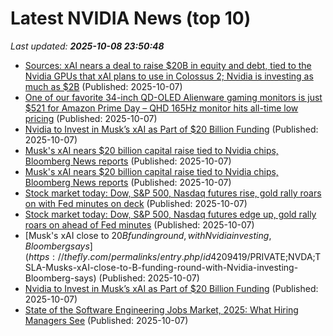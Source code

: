 # Latest NVIDIA News (top 10)
_Last updated: **2025-10-08 23:50:48**_

- [Sources: xAI nears a deal to raise $20B in equity and debt, tied to the Nvidia GPUs that xAI plans to use in Colossus 2; Nvidia is investing as much as $2B](https://biztoc.com/x/1ae97170af402765) (Published: 2025-10-07)
- [One of our favorite 34-inch QD-OLED Alienware gaming monitors is just $521 for Amazon Prime Day – QHD 165Hz monitor hits all-time low pricing](https://www.tomshardware.com/monitors/gaming-monitors/one-of-our-favorite-34-inch-qd-oled-alienware-gaming-monitors-is-just-usd521-for-amazon-prime-day-qhd-165hz-monitor-hits-all-time-low-pricing) (Published: 2025-10-07)
- [Nvidia to Invest in Musk’s xAI as Part of $20 Billion Funding](https://biztoc.com/x/4b0b85436a7319bb) (Published: 2025-10-07)
- [Musk's xAI nears $20 billion capital raise tied to Nvidia chips, Bloomberg News reports](https://biztoc.com/x/3d2a7ddfd4f18791) (Published: 2025-10-07)
- [Musk's xAI nears $20 billion capital raise tied to Nvidia chips, Bloomberg News reports](https://www.channelnewsasia.com/business/musks-xai-nears-20-billion-capital-raise-tied-nvidia-chips-bloomberg-news-reports-5388731) (Published: 2025-10-07)
- [Stock market today: Dow, S&P 500, Nasdaq futures rise, gold rally roars on with Fed minutes on deck](https://finance.yahoo.com/news/live/stock-market-today-dow-sp-500-nasdaq-futures-rise-gold-rally-roars-on-with-fed-minutes-on-deck-231516964.html) (Published: 2025-10-07)
- [Stock market today: Dow, S&P 500, Nasdaq futures edge up, gold rally roars on ahead of Fed minutes](https://finance.yahoo.com/news/live/stock-market-today-dow-sp-500-nasdaq-futures-edge-up-gold-rally-roars-on-ahead-of-fed-minutes-231516412.html) (Published: 2025-10-07)
- [Musk's xAI close to $20B funding round, with Nvidia investing, Bloomberg says](https://thefly.com/permalinks/entry.php/id4209419/$PRIVATE;NVDA;TSLA-Musks-xAI-close-to-B-funding-round-with-Nvidia-investing-Bloomberg-says) (Published: 2025-10-07)
- [Nvidia to Invest in Musk’s xAI as Part of $20 Billion Funding](https://finance.yahoo.com/news/nvidia-invest-musk-xai-part-231116143.html) (Published: 2025-10-07)
- [State of the Software Engineering Jobs Market, 2025: What Hiring Managers See](https://freerepublic.com/focus/f-chat/4344964/posts) (Published: 2025-10-07)
